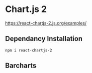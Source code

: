 # Chart.js 2

https://react-chartjs-2.js.org/examples/

## Dependancy Installation

```
npm i react-chartjs-2
```

## Barcharts
